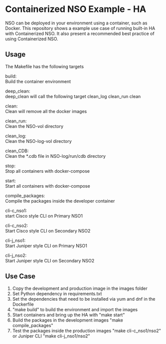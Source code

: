 # Containerized NSO Example - HA
NSO can be deployed in your environment using a container, such as Docker. This repository shows a example use case of running built-in HA with Containerized NSO. It also present a recommended best practice of using Containerized NSO.

## Usage
The Makefile has the following targets 
 
build:  
Build the container environment  

deep_clean:   
deep_clean will call the following target clean_log clean_run clean  

clean:  
Clean will remove all the docker images  

clean_run:  
Clean the NSO-vol directory

clean_log:  
Clean the NSO-log-vol directory  

clean_CDB:  
Clean the *.cdb file in NSO-log/run/cdb directory

stop:  
Stop all containers with docker-compose

start:  
Start all containers with docker-compose 

compile_packages:  
Compile the packages inside the developer container  

cli-c_nso1:  
start Cisco style CLI on Primary NSO1

cli-c_nso2:  
Start Cisco style CLI on Secondary NSO2

cli-j_nso1:  
Start Juniper style CLI on Primary NSO1

cli-j_nso2:  
Start Juniper style CLI on Secondary NSO2

## Use Case
1. Copy the development and production image in the images folder
2. Set Python dependency in requirements.txt
3. Set the dependencies that need to be installed via yum and dnf in the Dockerfile
4. "make build" to build the environment and import the images
5. Start containers and bring up the HA with "make start" 
6. Build the packages in the development images "make compile_packages"
7. Test the packages inside the production images "make cli-c_nso1/nso2" or Juniper CLI "make cli-j_nso1/nso2"
